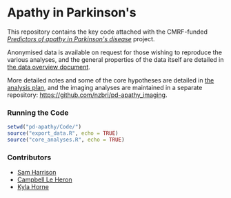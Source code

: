 # Apathy in Parkinson's

This repository contains the key code attached with the CMRF-funded
[*Predictors of apathy in Parkinson's disease*](https://cmrf.org.nz/research/predictors-of-apathy-in-parkinsons-disease/)
project.

Anonymised data is available on request for those wishing to reproduce the
various analyses, and the general properties of the data itself are detailed in
[the data overview document](DataOverview.md).

More detailed notes and some of the core hypotheses are detailed in
[the analysis plan](AnalysisPlan.md), and the imaging analyses are maintained
in a separate repository:
<https://github.com/nzbri/pd-apathy_imaging>.

### Running the Code

```R
setwd("pd-apathy/Code/")
source("export_data.R", echo = TRUE)
source("core_analyses.R", echo = TRUE)
```

### Contributors

 + [Sam Harrison](https://www.nzbri.org/People/harrison/)
 + [Campbell Le Heron](https://www.nzbri.org/People/le-heron/)
 + [Kyla Horne](https://www.nzbri.org/People/horne/)
